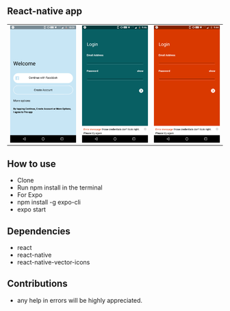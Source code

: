 
## React-native app

<table>
<tr>
    <td><img src="./screenshots/loggedOut.png" width="200"></td>
    <td><img src="./screenshots/logIn.png" width="200"></td>
	<td><img src="./screenshots/loginError.png" width="200"></td>
 <tr>
</table>


## How to use
- Clone
- Run npm install in the terminal
- For Expo
- npm install -g expo-cli
- expo start

## Dependencies
- react
- react-native
- react-native-vector-icons

## Contributions
- any help in errors will be highly appreciated.

